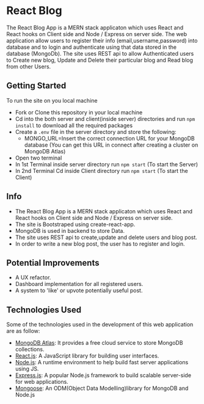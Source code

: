 # React Blog

The React Blog App is a MERN stack applicaton which uses React and React hooks on Client side and Node / Express on server side. The web application allow users to register their info (email,username,password) into database and to login and authenticate using that data stored in the database (MongoDb). The site uses REST api to allow Authenticated users to Create new blog, Update and Delete their particular blog and Read blog from other Users.

## Getting Started

To run the site on you local machine

-   Fork or Clone this repository in your local machine
-   Cd into the both server and client(inside server) directories and run `npm install` to download all the required packages
-   Create a `.env` file in the server directory and store the following:
    -   MONGO_URL=Insert the correct connection URL for your MongoDB database (You can get this URL in connect after creating a cluster on MongoDB Atlas)
-   Open two terminal
-   In 1st Terminal inside server directory run `npm start` (To start the Server)
-   In 2nd Terminal Cd inside Client directory run `npm start` (To start the Client)

## Info

-   The React Blog App is a MERN stack applicaton which uses React and React hooks on Client side and Node / Express on server side.
-   The site is Bootstraped using create-react-app.
-   MongoDB is used in backend to store Data.
-   The site uses REST api to create,update and delete users and blog post.
-   In order to write a new blog post, the user has to register and login.

## Potential Improvements

-   A UX refactor.
-   Dashboard implementation for all registered users.
-   A system to 'like' or upvote potentially useful post.

## Technologies Used

Some of the technologies used in the development of this web application are as follow:

-   [MongoDB Atlas](https://www.mongodb.com/cloud/atlas): It provides a free cloud service to store MongoDB collections.
-   [React.js](https://reactjs.org/): A JavaScript library for building user interfaces.
-   [Node.js](https://nodejs.org/en/): A runtime environment to help build fast server applications using JS.
-   [Express.js](https://expressjs.com/): A popular Node.js framework to build scalable server-side for web applications.
-   [Mongoose](https://mongoosejs.com/): An ODM(Object Data Modelling)library for MongoDB and Node.js